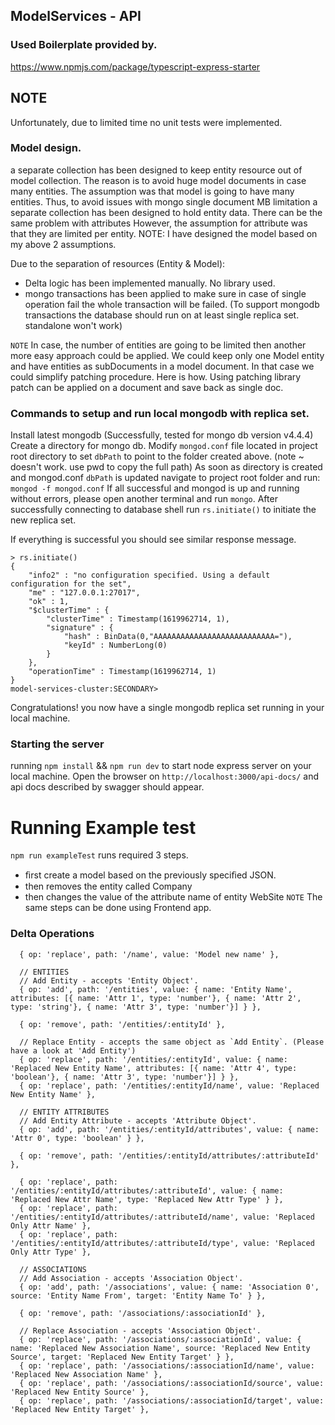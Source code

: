 ## ModelServices - API

### Used Boilerplate provided by.
https://www.npmjs.com/package/typescript-express-starter

## NOTE
Unfortunately, due to limited time no unit tests were implemented.

### Model design.
a separate collection has been designed to keep entity resource out of model collection. The reason is to avoid huge model documents in case many entities.
The assumption was that model is going to have many entities. Thus, to avoid issues with mongo single document MB limitation a separate collection has been
designed to hold entity data. There can be the same problem with attributes However, the assumption for attribute was that they are limited per entity.
NOTE: I have designed the model based on my above 2 assumptions.

Due to the separation of resources (Entity & Model):
  - Delta logic has been implemented manually. No library used.
  - mongo transactions has been applied to make sure in case of single operation fail the whole transaction will be failed.
    (To support mongodb transactions the database should run on at least single replica set. standalone won't work)

`NOTE`
  In case, the number of entities are going to be limited then another more easy approach could be applied.
  We could keep only one Model entity and have entities as subDocuments in a model document. In that case we could simplify
  patching procedure. Here is how. Using patching library patch can be applied on a document and save back as single doc.

### Commands to setup and run local mongodb with replica set.
  Install latest mongodb (Successfully, tested for mongo db version v4.4.4)
  Create a directory for mongo db.
  Modify `mongod.conf` file located in project root directory to set `dbPath` to point to the folder created above. (note ~ doesn't work. use pwd to copy the full path)
  As soon as directory is created and mongod.conf `dbPath` is updated navigate to project root folder and run: `mongod -f mongod.conf`
  If all successful and mongod is up and running without errors, please open another terminal and run `mongo`.
  After successfully connecting to database shell run `rs.initiate()` to initiate the new replica set.

  If everything is successful you should see similar response message.
```
> rs.initiate()
{
	"info2" : "no configuration specified. Using a default configuration for the set",
	"me" : "127.0.0.1:27017",
	"ok" : 1,
	"$clusterTime" : {
		"clusterTime" : Timestamp(1619962714, 1),
		"signature" : {
			"hash" : BinData(0,"AAAAAAAAAAAAAAAAAAAAAAAAAAA="),
			"keyId" : NumberLong(0)
		}
	},
	"operationTime" : Timestamp(1619962714, 1)
}
model-services-cluster:SECONDARY>

```
   Congratulations! you now have a single mongodb replica set running in your local machine.


### Starting the server

   running `npm install` && `npm run dev` to start node express server on your local machine.
   Open the browser on `http://localhost:3000/api-docs/` and api docs described by swagger should appear.

# Running Example test

 `npm run exampleTest` runs required 3 steps.
   - ﬁrst create a model based on the previously speciﬁed JSON.
   - then removes the entity called Company
   - then changes the value of the attribute name of entity WebSite
 `NOTE` The same steps can be done using Frontend app.

### Delta Operations
```
  { op: 'replace', path: '/name', value: 'Model new name' },

  // ENTITIES
  // Add Entity - accepts 'Entity Object'.
  { op: 'add', path: '/entities', value: { name: 'Entity Name', attributes: [{ name: 'Attr 1', type: 'number'}, { name: 'Attr 2', type: 'string'}, { name: 'Attr 3', type: 'number'}] } },

  { op: 'remove', path: '/entities/:entityId' },

  // Replace Entity - accepts the same object as `Add Entity`. (Please have a look at 'Add Entity')
  { op: 'replace', path: '/entities/:entityId', value: { name: 'Replaced New Entity Name', attributes: [{ name: 'Attr 4', type: 'boolean'}, { name: 'Attr 3', type: 'number'}] } },
  { op: 'replace', path: '/entities/:entityId/name', value: 'Replaced New Entity Name' },

  // ENTITY ATTRIBUTES
  // Add Entity Attribute - accepts 'Attribute Object'.
  { op: 'add', path: '/entities/:entityId/attributes', value: { name: 'Attr 0', type: 'boolean' } },

  { op: 'remove', path: '/entities/:entityId/attributes/:attributeId' },

  { op: 'replace', path: '/entities/:entityId/attributes/:attributeId', value: { name: 'Replaced New Attr Name', type: 'Replaced New Attr Type' } },
  { op: 'replace', path: '/entities/:entityId/attributes/:attributeId/name', value: 'Replaced Only Attr Name' },
  { op: 'replace', path: '/entities/:entityId/attributes/:attributeId/type', value: 'Replaced Only Attr Type' },

  // ASSOCIATIONS
  // Add Association - accepts 'Association Object'.
  { op: 'add', path: '/associations', value: { name: 'Association 0', source: 'Entity Name From', target: 'Entity Name To' } },

  { op: 'remove', path: '/associations/:associationId' },

  // Replace Association - accepts 'Association Object'.
  { op: 'replace', path: '/associations/:associationId', value: { name: 'Replaced New Association Name', source: 'Replaced New Entity Source', target: 'Replaced New Entity Target' } },
  { op: 'replace', path: '/associations/:associationId/name', value: 'Replaced New Association Name' },
  { op: 'replace', path: '/associations/:associationId/source', value: 'Replaced New Entity Source' },
  { op: 'replace', path: '/associations/:associationId/target', value: 'Replaced New Entity Target' },
```
